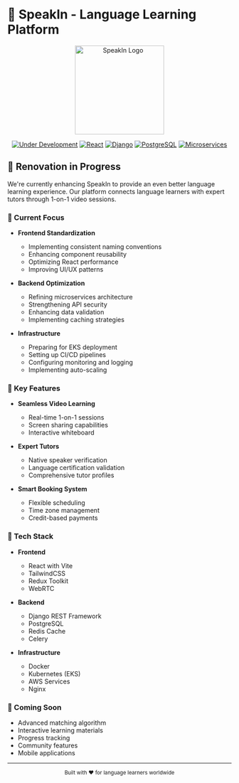 # 🌟 SpeakIn - Language Learning Platform

<div align="center">
  <img src="client/public/logo.png" alt="SpeakIn Logo" width="200"/>
  
  [![Under Development](https://img.shields.io/badge/Status-Under%20Development-yellow.svg)](https://github.com/yourusername/speakin)
  [![React](https://img.shields.io/badge/Frontend-React-blue.svg)](https://reactjs.org/)
  [![Django](https://img.shields.io/badge/Backend-Django-green.svg)](https://www.djangoproject.com/)
  [![PostgreSQL](https://img.shields.io/badge/Database-PostgreSQL-blue.svg)](https://www.postgresql.org/)
  [![Microservices](https://img.shields.io/badge/Architecture-Microservices-orange.svg)](https://microservices.io/)
</div>

## 🚧 Renovation in Progress

We're currently enhancing SpeakIn to provide an even better language learning experience. Our platform connects language learners with expert tutors through 1-on-1 video sessions.

### 🎯 Current Focus

- **Frontend Standardization**
  - Implementing consistent naming conventions
  - Enhancing component reusability
  - Optimizing React performance
  - Improving UI/UX patterns

- **Backend Optimization**
  - Refining microservices architecture
  - Strengthening API security
  - Enhancing data validation
  - Implementing caching strategies

- **Infrastructure**
  - Preparing for EKS deployment
  - Setting up CI/CD pipelines
  - Configuring monitoring and logging
  - Implementing auto-scaling

### 🌟 Key Features

- **Seamless Video Learning**
  - Real-time 1-on-1 sessions
  - Screen sharing capabilities
  - Interactive whiteboard

- **Expert Tutors**
  - Native speaker verification
  - Language certification validation
  - Comprehensive tutor profiles

- **Smart Booking System**
  - Flexible scheduling
  - Time zone management
  - Credit-based payments

### 🔧 Tech Stack

- **Frontend**
  - React with Vite
  - TailwindCSS
  - Redux Toolkit
  - WebRTC

- **Backend**
  - Django REST Framework
  - PostgreSQL
  - Redis Cache
  - Celery

- **Infrastructure**
  - Docker
  - Kubernetes (EKS)
  - AWS Services
  - Nginx

### 🚀 Coming Soon

- Advanced matching algorithm
- Interactive learning materials
- Progress tracking
- Community features
- Mobile applications

---

<div align="center">
  <sub>Built with ❤️ for language learners worldwide</sub>
</div>
